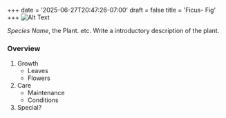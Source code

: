 +++
date = '2025-06-27T20:47:26-07:00'
draft = false
title = 'Ficus- Fig'
+++
![Alt Text](template.jpeg)

*Species Name*, the Plant. etc. Write a introductory description of the plant.

### Overview
1. Growth
    - Leaves
    - Flowers
2. Care
    - Maintenance 
    - Conditions 
3. Special?

